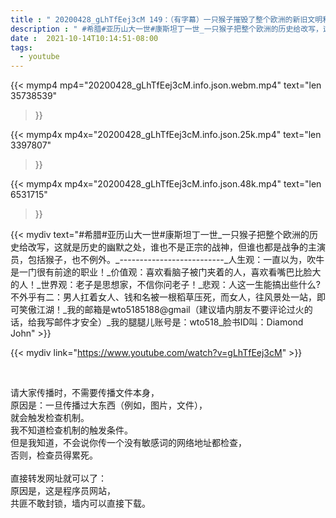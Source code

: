 ```yaml
---
title : " 20200428_gLhTfEej3cM 149：（有字幕）一只猴子摧毁了整个欧洲的新旧文明和未来希望。 "
description : " #希腊#亚历山大一世#康斯坦丁一世_一只猴子把整个欧洲的历史给改写，这就是历史的幽默之处，谁也不是正宗的战神，但谁也都是战争的主演员，包括猴子，也不例外。_--------------------------_人生观：一直以为，吹牛是一门很有前途的职业！_价值观：喜欢看脑子被门夹着的人，喜欢看嘴巴比脸大的人！_世界观：老子是思想家，不信你问老子！_悲观：人这一生能搞出些什么?不外乎有二：男人扛着女人、钱和名被一根稻草压死，而女人，往风景处一站，即可笑傲江湖！_我的邮箱是wto5185188@gmail（建议墙内朋友不要评论过火的话，给我写邮件才安全）_我的腿腿儿账号是：wto518_脸书ID叫：Diamond John "
date :  2021-10-14T10:14:51-08:00
tags:
  - youtube
---
```


{{< mymp4 mp4="20200428_gLhTfEej3cM.info.json.webm.mp4" 
text="len 35738539"
>}}

{{< mymp4x  mp4x="20200428_gLhTfEej3cM.info.json.25k.mp4"
text="len 3397807"
>}}

{{< mymp4x  mp4x="20200428_gLhTfEej3cM.info.json.48k.mp4"
text="len 6531715"
>}}


{{< mydiv text="#希腊#亚历山大一世#康斯坦丁一世_一只猴子把整个欧洲的历史给改写，这就是历史的幽默之处，谁也不是正宗的战神，但谁也都是战争的主演员，包括猴子，也不例外。_--------------------------_人生观：一直以为，吹牛是一门很有前途的职业！_价值观：喜欢看脑子被门夹着的人，喜欢看嘴巴比脸大的人！_世界观：老子是思想家，不信你问老子！_悲观：人这一生能搞出些什么?不外乎有二：男人扛着女人、钱和名被一根稻草压死，而女人，往风景处一站，即可笑傲江湖！_我的邮箱是wto5185188@gmail（建议墙内朋友不要评论过火的话，给我写邮件才安全）_我的腿腿儿账号是：wto518_脸书ID叫：Diamond John" >}}
<br>

{{< mydiv link="https://www.youtube.com/watch?v=gLhTfEej3cM" >}}


<br>

请大家传播时，不需要传播文件本身，<br>
原因是：一旦传播过大东西（例如，图片，文件），<br>
就会触发检查机制。<br>
我不知道检查机制的触发条件。<br>
但是我知道，不会说你传一个没有敏感词的网络地址都检查，<br>
否则，检查员得累死。<br><br>
直接转发网址就可以了：<br>
原因是，这是程序员网站，<br>
共匪不敢封锁，墙内可以直接下载。


